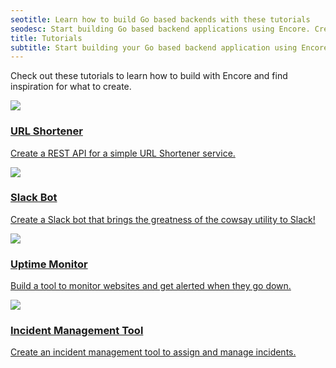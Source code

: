 ```yaml
---
seotitle: Learn how to build Go based backends with these tutorials
seodesc: Start building Go based backend applications using Encore. Create REST APIs, Slack bots, and more in just a few minutes.
title: Tutorials
subtitle: Start building your Go based backend application using Encore
---
```


Check out these tutorials to learn how to build with Encore and find inspiration for what to create.

<div className="mt-6 grid grid-cols-2 gap-6 mobile:grid-cols-1 not-prose">
    <a className="block group relative no-brandient" href="/docs/tutorials/rest-api">
        <div className="absolute inset-0 bg-black dark:bg-white -z-10" />
        <div className="min-h-full border border-black dark:border-white bg-white dark:bg-black transition-transform duration-100 ease-in-out group-active:-translate-x-2 group-active:-translate-y-2 group-hover:-translate-x-2 group-hover:-translate-y-2 relative">
            <div className="flex-none">
                <img className="width-100% noshadow" src="/assets/tutorials/rest-api/cover.png" />
            </div>
            <div className="p-8 mobile:p-4">
                <h3 className="body-small">URL Shortener</h3>
                <p className="mt-2">Create a REST API for a simple URL Shortener service.</p>
            </div>
        </div>
    </a>
    <a className="block group relative no-brandient" href="/docs/tutorials/slack-bot">
        <div className="absolute inset-0 bg-black dark:bg-white -z-10" />
        <div className="min-h-full border border-black dark:border-white bg-white dark:bg-black transition-transform duration-100 ease-in-out group-active:-translate-x-2 group-active:-translate-y-2 group-hover:-translate-x-2 group-hover:-translate-y-2 relative">
            <div className="flex-none">
                <img className="width-100% noshadow" src="/assets/tutorials/slack-bot/cover.png" />
            </div>
            <div className="p-8 mobile:p-4">
                <h3 className="body-small">Slack Bot</h3>
                <p className="mt-2">Create a Slack bot that brings the greatness of the cowsay utility to Slack!</p>
            </div>
        </div>
    </a> 
    <a className="block group relative no-brandient" href="/docs/tutorials/uptime">
        <div className="absolute inset-0 bg-black dark:bg-white -z-10" />
        <div className="min-h-full border border-black dark:border-white bg-white dark:bg-black transition-transform duration-100 ease-in-out group-active:-translate-x-2 group-active:-translate-y-2 group-hover:-translate-x-2 group-hover:-translate-y-2 relative">
            <div className="flex-none">
                <img className="width-100% noshadow" src="/assets/tutorials/uptime/cover.png" />
            </div>
            <div className="p-8 mobile:p-4">
                <h3 className="body-small">Uptime Monitor</h3>
                <p className="mt-2">Build a tool to monitor websites and get alerted when they go down.</p>
            </div>
        </div>
    </a>
    <a className="block group relative no-brandient" href="/docs/tutorials/incident-management-tool">
        <div className="absolute inset-0 bg-black dark:bg-white -z-10" />
        <div className="min-h-full border border-black dark:border-white bg-white dark:bg-black transition-transform duration-100 ease-in-out group-active:-translate-x-2 group-active:-translate-y-2 group-hover:-translate-x-2 group-hover:-translate-y-2 relative">
            <div className="flex-none">
                <img className="width-100% noshadow" src="/assets/tutorials/incident/cover.png" />
            </div>
            <div className="p-8 mobile:p-4">
                <h3 className="body-small">Incident Management Tool</h3>
                <p className="mt-2">Create an incident management tool to assign and manage incidents.</p>
            </div>
        </div>
    </a>
</div>